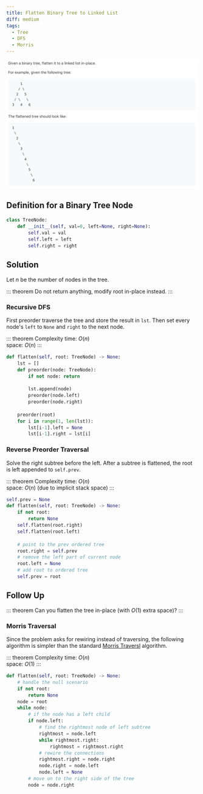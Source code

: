 ```yaml
---
title: Flatten Binary Tree to Linked List
diff: medium
tags:
  - Tree
  - DFS
  - Morris
---
```


<img class="medium-zoom" src="/algo/flatten-binary-tree-to-linked-list.png" alt="https://leetcode.com/problems/flatten-binary-tree-to-linked-list">

## Definition for a Binary Tree Node

```py
class TreeNode:
    def __init__(self, val=0, left=None, right=None):
        self.val = val
        self.left = left
        self.right = right
```

## Solution

Let $n$ be the number of nodes in the tree.

::: theorem
Do not return anything, modify root in-place instead.
:::

### Recursive DFS

First preorder traverse the tree and store the result in `lst`. Then set every node's `left` to `None` and `right` to the next node.

::: theorem Complexity
time: $O(n)$  
space: $O(n)$
:::

```py
def flatten(self, root: TreeNode) -> None:
    lst = []
    def preorder(node: TreeNode):
        if not node: return

        lst.append(node)
        preorder(node.left)
        preorder(node.right)

    preorder(root)
    for i in range(1, len(lst)):
        lst[i-1].left = None
        lst[i-1].right = lst[i]
```

### Reverse Preorder Traversal

Solve the right subtree before the left. After a subtree is flattened, the root is left appended to `self.prev`.

::: theorem Complexity
time: $O(n)$  
space: $O(n)$ (due to implicit stack space)
:::

```py
self.prev = None
def flatten(self, root: TreeNode) -> None:
    if not root:
        return None
    self.flatten(root.right)
    self.flatten(root.left)

    # point to the prev ordered tree
    root.right = self.prev
    # remove the left part of current node
    root.left = None
    # add root to ordered tree
    self.prev = root
```

## Follow Up

::: theorem
Can you flatten the tree in-place (with $O(1)$ extra space)?
:::

### Morris Traversal

Since the problem asks for rewiring instead of traversing, the following algorithm is simpler than the standard [Morris Traversl](/blog/interview_algo.md#morris-traversal) algorithm.

::: theorem Complexity
time: $O(n)$  
space: $O(1)$
:::

```py
def flatten(self, root: TreeNode) -> None:
    # handle the null scenario
    if not root:
        return None
    node = root
    while node:
        # if the node has a left child
        if node.left:
            # find the rightmost node of left subtree
            rightmost = node.left
            while rightmost.right:
                rightmost = rightmost.right
            # rewire the connections
            rightmost.right = node.right
            node.right = node.left
            node.left = None
        # move on to the right side of the tree
        node = node.right
```
